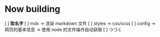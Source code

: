 # Now building

[ ] **取名字**
[ ] mdx -> 渲染 markdown 文件
[ ] styles -> css/scss
[ ] config -> 网页的基本信息 -> 使用 node 的文件操作自动获取
[ ] つづく
